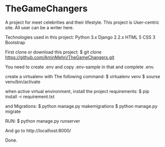 # TheGameChangers

A project for meet celebrities and their lifestyle. This project is User-centric site. All user can be a writer here.

Technologies used in this project:
Python 3.x
Django 2.2.x
HTML 5
CSS 3
Bootstrap

First clone or download this project:
$ git clone https://github.com/AminMehri/TheGameChangers.git

You need to create .env and copy .env-sample in that and complete .env.

create a virtualenv with The following command:
$ virtualenv venv 
$ sourse venv/bin/activate

when active virtual environment, install the project requirements:
$ pip install -r requirement.txt

and Migrations:
$ python manage.py makemigrations
$ python manage.py migrate

RUN:
$ python manage.py runserver

And go to http://localhost:8000/

Done.
